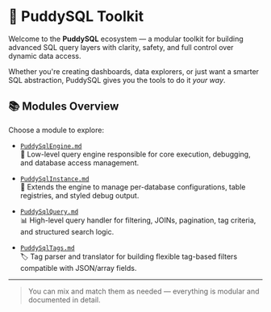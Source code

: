 # 🍮 PuddySQL Toolkit

Welcome to the **PuddySQL** ecosystem — a modular toolkit for building advanced SQL query layers with clarity, safety, and full control over dynamic data access.

Whether you're creating dashboards, data explorers, or just want a smarter SQL abstraction, PuddySQL gives you the tools to do it *your way*.

## 📚 Modules Overview

Choose a module to explore:

- [`PuddySqlEngine.md`](./PuddySqlEngine.md)  
  🔧 Low-level query engine responsible for core execution, debugging, and database access management.

- [`PuddySqlInstance.md`](./PuddySqlInstance.md)  
  🧠 Extends the engine to manage per-database configurations, table registries, and styled debug output.

- [`PuddySqlQuery.md`](./PuddySqlQuery.md)  
  📊 High-level query handler for filtering, JOINs, pagination, tag criteria, and structured search logic.

- [`PuddySqlTags.md`](./PuddySqlTags.md)  
  🏷️ Tag parser and translator for building flexible tag-based filters compatible with JSON/array fields.

---

> You can mix and match them as needed — everything is modular and documented in detail.
